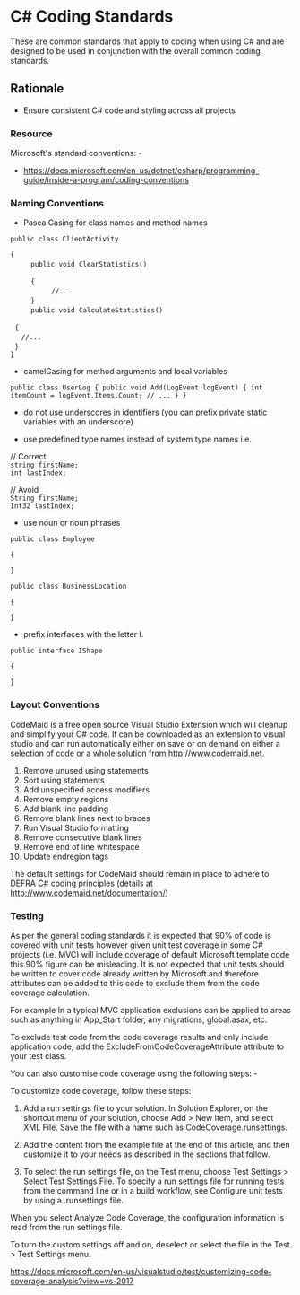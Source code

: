 # C# Coding Standards
These are common standards that apply to coding when using C# and are designed to be used in conjunction with the overall common coding standards.

## Rationale

 - Ensure consistent C# code and styling across all projects

### Resource

Microsoft's standard conventions: -

- https://docs.microsoft.com/en-us/dotnet/csharp/programming-guide/inside-a-program/coding-conventions

### Naming Conventions

- PascalCasing for class names and method names

`public class ClientActivity`  

`{`  
&nbsp;&nbsp;`    public void ClearStatistics()`  

&nbsp;&nbsp;`    {`  
&nbsp;&nbsp;&nbsp;&nbsp;`        //...`  
&nbsp;&nbsp;`    }`  
&nbsp;&nbsp;`    public void CalculateStatistics()`  

&nbsp;&nbsp;`{`  
&nbsp;&nbsp;&nbsp;&nbsp;        `//...`  
&nbsp;&nbsp;`}`  
`}`  

- camelCasing for method arguments and local variables

`
public class UserLog
{
    public void Add(LogEvent logEvent)
    {
        int itemCount = logEvent.Items.Count;
        // ...
    }
}
`
- do not use underscores in identifiers (you can prefix private static variables with an underscore)
  
- use predefined type names instead of system type names i.e.

// Correct  
`string firstName;`  
`int lastIndex;  `
  
// Avoid  
`String firstName;`  
`Int32 lastIndex;`

- use noun or noun phrases 

`public class Employee`  

`{`  

`}`  

`public class BusinessLocation`  

`{`  

`}`

- prefix interfaces with the letter I.

`public interface IShape`  

`{`  

`}`

### Layout Conventions 
CodeMaid is a free open source Visual Studio Extension which will cleanup and simplify your C# code. It can be downloaded as an extension to visual studio and can run automatically either on save or on demand on either a selection of code or a whole solution from http://www.codemaid.net.

1.  Remove unused using statements
2.  Sort using statements
3.  Add unspecified access modifiers
4.  Remove empty regions
5.  Add blank line padding
6.  Remove blank lines next to braces
7.  Run Visual Studio formatting
8.  Remove consecutive blank lines
9.  Remove end of line whitespace
10.  Update endregion tags

The default settings for CodeMaid should remain in place to adhere to DEFRA C# coding principles (details at http://www.codemaid.net/documentation/)
 
### Testing
As per the general coding standards it is expected that 90% of code is covered with unit tests however given unit test coverage in some C# projects (i.e. MVC) will include coverage of default Microsoft template code this 90% figure can be misleading. It is not expected that unit tests should be written to cover code already written by Microsoft and therefore attributes can be added to this code to exclude them from the code coverage calculation.

For example In a typical MVC application exclusions can be applied to areas such as anything in App_Start folder, any migrations, global.asax, etc.

To exclude test code from the code coverage results and only include application code, add the ExcludeFromCodeCoverageAttribute attribute to your test class.

You can also customise code coverage using the following steps: -

To customize code coverage, follow these steps:

1. Add a run settings file to your solution. In Solution Explorer, on the shortcut menu of your solution, choose Add > New Item, and select XML File. Save the file with a name such as CodeCoverage.runsettings.

2. Add the content from the example file at the end of this article, and then customize it to your needs as described in the sections that follow.

3. To select the run settings file, on the Test menu, choose Test Settings > Select Test Settings File. To specify a run settings file for running tests from the command line or in a build workflow, see Configure unit tests by using a .runsettings file.

When you select Analyze Code Coverage, the configuration information is read from the run settings file.

To turn the custom settings off and on, deselect or select the file in the Test > Test Settings menu.

https://docs.microsoft.com/en-us/visualstudio/test/customizing-code-coverage-analysis?view=vs-2017

